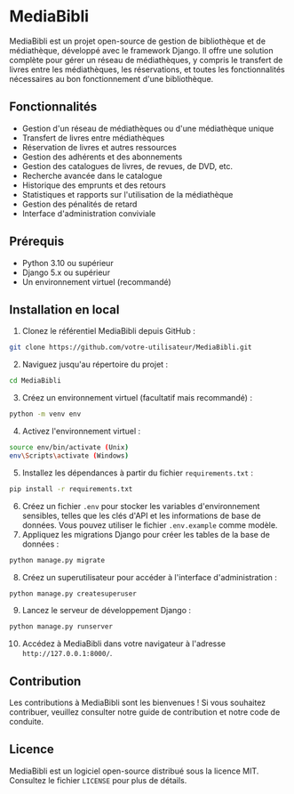 
# MediaBibli

MediaBibli est un projet open-source de gestion de bibliothèque et de médiathèque, développé avec le framework Django. Il offre une solution complète pour gérer un réseau de médiathèques, y compris le transfert de livres entre les médiathèques, les réservations, et toutes les fonctionnalités nécessaires au bon fonctionnement d'une bibliothèque.

## Fonctionnalités

- Gestion d'un réseau de médiathèques ou d'une médiathèque unique
- Transfert de livres entre médiathèques
- Réservation de livres et autres ressources
- Gestion des adhérents et des abonnements
- Gestion des catalogues de livres, de revues, de DVD, etc.
- Recherche avancée dans le catalogue
- Historique des emprunts et des retours
- Statistiques et rapports sur l'utilisation de la médiathèque
- Gestion des pénalités de retard
- Interface d'administration conviviale

## Prérequis

- Python 3.10 ou supérieur
- Django 5.x ou supérieur
- Un environnement virtuel (recommandé)

## Installation en local

1. Clonez le référentiel MediaBibli depuis GitHub :
```bash
git clone https://github.com/votre-utilisateur/MediaBibli.git
```
2. Naviguez jusqu'au répertoire du projet :
```bash
cd MediaBibli
```
3. Créez un environnement virtuel (facultatif mais recommandé) :
```bash
python -m venv env
```
4. Activez l'environnement virtuel :
```bash
source env/bin/activate (Unix)
env\Scripts\activate (Windows)
```
5. Installez les dépendances à partir du fichier `requirements.txt` :
```bash
pip install -r requirements.txt
```
6. Créez un fichier `.env` pour stocker les variables d'environnement sensibles, telles que les clés d'API et les informations de base de données. Vous pouvez utiliser le fichier `.env.example` comme modèle.
7. Appliquez les migrations Django pour créer les tables de la base de données :
```bash
python manage.py migrate
```
8. Créez un superutilisateur pour accéder à l'interface d'administration :
```bash
python manage.py createsuperuser
```
9. Lancez le serveur de développement Django :
```bash
python manage.py runserver
```
10. Accédez à MediaBibli dans votre navigateur à l'adresse `http://127.0.0.1:8000/`.

## Contribution

Les contributions à MediaBibli sont les bienvenues ! Si vous souhaitez contribuer, veuillez consulter notre guide de contribution et notre code de conduite.

## Licence

MediaBibli est un logiciel open-source distribué sous la licence MIT. Consultez le fichier `LICENSE` pour plus de détails.